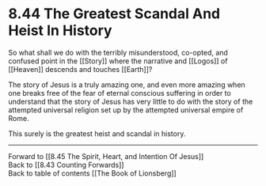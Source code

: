 # 8.44 The Greatest Scandal And Heist In History

So what shall we do with the terribly misunderstood, co-opted, and confused point in the [[Story]] where the narrative and [[Logos]] of [[Heaven]] descends and touches [[Earth]]?

The story of Jesus is a truly amazing one, and even more amazing when one breaks free of the fear of eternal conscious suffering in order to understand that the story of Jesus has very little to do with the story of the attempted universal religion set up by the attempted universal empire of Rome.

This surely is the greatest heist and scandal in history.

___

Forward to [[8.45 The Spirit, Heart, and Intention Of Jesus]]  
Back to [[8.43 Counting Forwards]]           
Back to table of contents [[The Book of Lionsberg]]  

